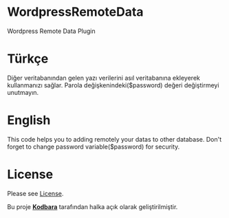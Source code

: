 # WordpressRemoteData
Wordpress Remote Data Plugin

# Türkçe
Diğer veritabanından gelen yazı verilerini asıl veritabanına ekleyerek kullanmanızı sağlar. Parola değişkenindeki($password) değeri değiştirmeyi unutmayın.

# English
This code helps you to adding remotely your datas to other database. Don't forget to change password variable($password) for security.

# License
Please see [License](https://github.com/kobrafightertr/WordpressRemoteData/blob/master/LICENSE).

Bu proje **[Kodbara](http://kodbara.com)** tarafından halka açık olarak geliştirilmiştir.


